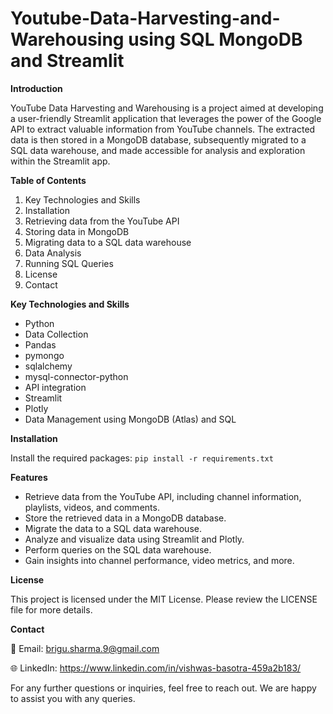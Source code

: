 # Youtube-Data-Harvesting-and-Warehousing using SQL MongoDB and Streamlit
 
**Introduction**

YouTube Data Harvesting and Warehousing is a project aimed at developing a user-friendly Streamlit application that leverages the power of the Google API to extract valuable information from YouTube channels. The extracted data is then stored in a MongoDB database, subsequently migrated to a SQL data warehouse, and made accessible for analysis and exploration within the Streamlit app.

**Table of Contents**

1. Key Technologies and Skills
2. Installation
3. Retrieving data from the YouTube API
4. Storing data in MongoDB
5. Migrating data to a SQL data warehouse
6. Data Analysis
7. Running SQL Queries
8. License
9. Contact

**Key Technologies and Skills**

- Python
- Data Collection
- Pandas
- pymongo
- sqlalchemy
- mysql-connector-python
- API integration
- Streamlit
- Plotly
- Data Management using MongoDB (Atlas) and SQL

**Installation**

Install the required packages: ```pip install -r requirements.txt```

**Features**

- Retrieve data from the YouTube API, including channel information, playlists, videos, and comments.
- Store the retrieved data in a MongoDB database.
- Migrate the data to a SQL data warehouse.
- Analyze and visualize data using Streamlit and Plotly.
- Perform queries on the SQL data warehouse.
- Gain insights into channel performance, video metrics, and more.

**License**

This project is licensed under the MIT License. Please review the LICENSE file for more details.

**Contact**

📧 Email: brigu.sharma.9@gmail.com 

🌐 LinkedIn: https://www.linkedin.com/in/vishwas-basotra-459a2b183/

For any further questions or inquiries, feel free to reach out. We are happy to assist you with any queries.